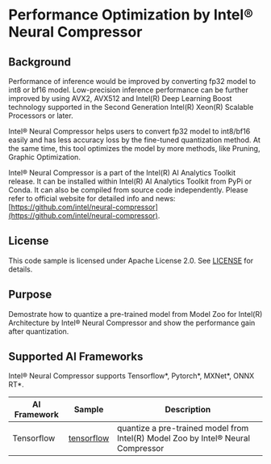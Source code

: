 # Performance Optimization by Intel® Neural Compressor

## Background
Performance of inference would be improved by converting fp32 model to int8 or bf16 model. Low-precision inference performance can be further improved by using AVX2, AVX512 and Intel(R) Deep Learning Boost technology supported in the Second Generation Intel(R) Xeon(R) Scalable Processors or later.

Intel® Neural Compressor helps users to convert fp32 model to int8/bf16 easily and has less accuracy loss by the fine-tuned quantization method. At the same time, this tool optimizes the model by more methods, like Pruning, Graphic Optimization.

Intel® Neural Compressor is a part of the Intel(R) AI Analytics Toolkit release. It can be installed within Intel(R) AI Analytics Toolkit from PyPi or Conda. It can also be compiled from source code independently. Please refer to official website for detailed info and news: [https://github.com/intel/neural-compressor](https://github.com/intel/neural-compressor).

## License

This code sample is licensed under Apache License 2.0. See
[LICENSE](https://github.com/IntelAI/models/blob/master/LICENSE) for details.


## Purpose

Demostrate how to quantize a pre-trained model from Model Zoo for Intel(R) Architecture by Intel® Neural Compressor and show the performance gain after quantization.

## Supported AI Frameworks

Intel® Neural Compressor supports Tensorflow*, Pytorch*, MXNet*, ONNX RT*.

| AI Framework | Sample| Description|
| --------- | ------------------------------------------------ | --|
| Tensorflow | [tensorflow](tensorflow) | quantize a pre-trained model from Intel(R) Model Zoo by Intel® Neural Compressor|



